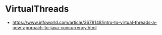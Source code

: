 # VirtualThreads

- https://www.infoworld.com/article/3678148/intro-to-virtual-threads-a-new-approach-to-java-concurrency.html

<!---



-->
